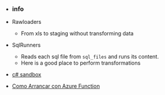 - ### info
- Rawloaders
  - From xls to staging without transforming data

- SqlRunners
  - Reads each sql file from `sql_files` and runs its content. 
  - Here is a good place to perform transformations
 
- [c# sandbox](https://techiedelight.com/compiler/)
- [Como Arrancar con Azure Function](https://youtu.be/QWK_XIn9vT4) 